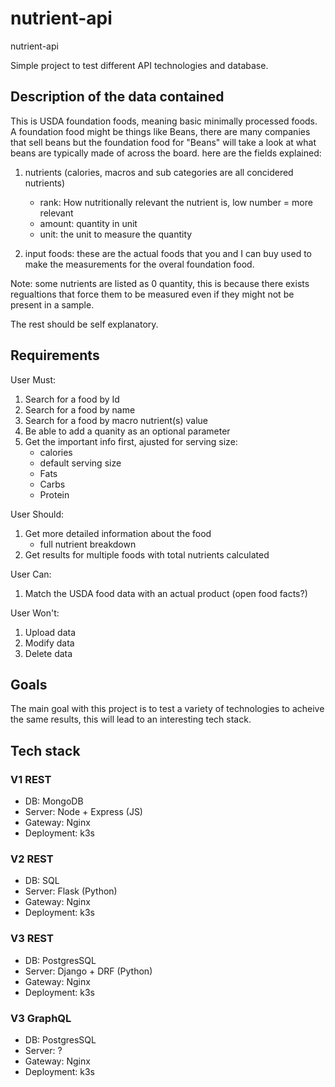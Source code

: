 # nutrient-api
nutrient-api

Simple project to test different API technologies and database.


## Description of the data contained 
This is USDA foundation foods, meaning basic minimally processed foods. A foundation food might be things like Beans, there are many companies that sell beans but the foundation food for "Beans" will take a look
at what beans are typically made of across the board. here are the fields explained:

1. nutrients (calories, macros and sub categories are all concidered nutrients)
    - rank: How nutritionally relevant the nutrient is, low number = more relevant
    - amount: quantity in unit
    - unit: the unit to measure the quantity

2. input foods: these are the actual foods that you and I can buy used to make the measurements for the overal foundation food.

Note: some nutrients are listed as 0 quantity, this is because there exists regualtions that force them to be measured even if they might not be present in a sample. 

The rest should be self explanatory.

## Requirements

User Must:

1. Search for a food by Id
2. Search for a food by name
3. Search for a food by macro nutrient(s) value
4. Be able to add a quanity as an optional parameter
5. Get the important info first, ajusted for serving size:
    - calories
    - default serving size 
    - Fats
    - Carbs
    - Protein

User Should:

1. Get more detailed information about the food
    - full nutrient breakdown
2. Get results for multiple foods with total nutrients calculated

User Can:

1. Match the USDA food data with an actual product (open food facts?)

User Won't:

1. Upload data
2. Modify data
3. Delete data
    

## Goals

The main goal with this project is to test a variety of technologies to acheive the same results, this will lead to an interesting tech stack. 

## Tech stack

### V1 REST
- DB: MongoDB
- Server: Node + Express (JS)
- Gateway: Nginx
- Deployment: k3s

### V2 REST
- DB: SQL
- Server: Flask (Python)
- Gateway: Nginx
- Deployment: k3s

### V3 REST
- DB: PostgresSQL
- Server: Django + DRF (Python)
- Gateway: Nginx
- Deployment: k3s

### V3 GraphQL
- DB: PostgresSQL
- Server: ?
- Gateway: Nginx
- Deployment: k3s